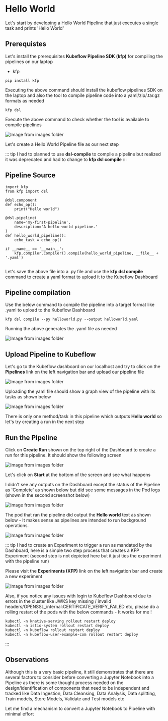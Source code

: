 # Hello World

Let's start by developing a Hello World Pipeline that just executes a single task and prints 'Hello World'

## Prerequistes
Let's install the prerequisites **Kubeflow Pipeline SDK (kfp)** for compiling the pipelines on our laptop
* kfp


```
pip install kfp
```
Executing the above command should install the kubeflow pipelines SDK on the laptop and also the tool to compile pipeline code into a yaml/zip/.tar.gz formats as needed

```
kfp dsl
```
Execute the above command to check whether the tool is available to compile pipelines

![Image from images folder](~@source/images/pipelines/hellopipeline/kfp_dsl_compile.png)

Let's create a Hello World Pipeline file as our next step

::: tip
I had to planned to use **dsl-compile** to compile a pipeline but realized it was deprecated and had to change to **kfp dsl compile** 
:::

## Pipeline Source

```
import kfp
from kfp import dsl

@dsl.component
def echo_op():
    print("Hello world")

@dsl.pipeline(
    name='my-first-pipeline',
    description='A hello world pipeline.'
)
def hello_world_pipeline():
    echo_task = echo_op()

if __name__ == '__main__':
    kfp.compiler.Compiler().compile(hello_world_pipeline, __file__ + '.yaml')


```

Let's save the above file into a .py file and use the **kfp dsl compile** command to create a yaml format to upload it to the Kubeflow Dashboard 

## Pipeline compilation 

Use the below command to compile the pipeline into a target format like .yaml to upload to the Kubeflow Dashboard

```
kfp dsl compile --py helloworld.py --output helloworld.yaml
```

Running the above generates the .yaml file as needed

![Image from images folder](~@source/images/pipelines/hellopipeline/kfp_dsl_compile_yaml.png)

## Upload Pipeline to Kubeflow

Let's go to the Kubeflow dashboard on our localhost and try to click on the **Pipelines** link on the left navigation bar and upload our pipeline file

![Image from images folder](~@source/images/pipelines/hellopipeline/kfp_yaml_upload.png)

Uploading the yaml file should show a graph view of the pipeline with its tasks as shown below

![Image from images folder](~@source/images/pipelines/hellopipeline/kfp_pipeline_graph.png)

There is only one method/task in this pipeline which outputs **Hello world** so let's try creating a run in the next step

## Run the Pipeline

Click on **Create Run** shown on the top right of the Dashboard to create a run for this pipeline. It should show the following screen

![Image from images folder](~@source/images/pipelines/hellopipeline/kfp_pipeline_hw_run.png)

Let's click on **Start** at the bottom of the screen and see what happens

I didn't see any outputs on the Dashboard except the status of the Pipeline as 'Complete' as shown below but did see some messages in the Pod logs (shown in the second screenshot below)

![Image from images folder](~@source/images/pipelines/hellopipeline/kfp_hw_dashboard_output.png)

The pod that ran the pipeline did output the **Hello world** text as shown below - It makes sense as pipelines are intended to run background operations.

![Image from images folder](~@source/images/pipelines/hellopipeline/kfp_hw_pod_output.png)

::: tip
I had to create an Experiment to trigger a run as mandated by the Dashboard, here is a simple two step process that creates a KFP Experiment (second step is not depicted here but it just ties the experiment with the pipeline run)

Please visit the **Experiments (KFP)** link on the left navigation bar and create a new experiment

![Image from images folder](~@source/images/pipelines/hellopipeline/kfp_new_exp.png)

Also, if you notice any issues with login to Kubeflow Dashboard due to errors in the cluster like JWKS key missing / invalid headers/OPENSSL_internal:CERTIFICATE_VERIFY_FAILED etc, please do a rolling restart of the pods with the below commands - It works for me !

```
kubectl -n knative-serving rollout restart deploy
kubectl -n istio-system rollout restart deploy
kubectl -n kubeflow rollout restart deploy
kubectl -n kubeflow-user-example-com rollout restart deploy
```


:::

## Observations
Although this is a very basic pipeline, it still demonstrates that there are several factors to consider before converting a Jupyter Notebook into a Pipeline as there is some thought process needed on the design/identification of components that need to be independent and tracked like Data Ingestion, Data Cleansing, Data Analysis, Data splitting, Train models, Store Models, Validate and Test models etc

Let me find a mechanism to convert a Jupyter Notebook to Pipeline with minimal effort






